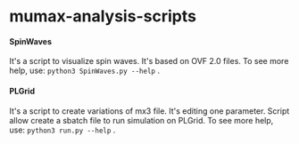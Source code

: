 # mumax-analysis-scripts

#### SpinWaves
It's a script to visualize spin waves. It's based on OVF 2.0 files.
To see more help, use: ```python3 SpinWaves.py --help``` .

#### PLGrid
It's a script to create variations of mx3 file. It's editing one parameter. Script allow create a sbatch file to run simulation on PLGrid.
To see more help, use: ```python3 run.py --help``` .
